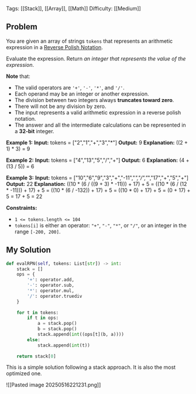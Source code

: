 Tags: [[Stack]], [[Array]], [[Math]]
Difficulty: [[Medium]]
## Problem
You are given an array of strings `tokens` that represents an arithmetic expression in a [Reverse Polish Notation](http://en.wikipedia.org/wiki/Reverse_Polish_notation).

Evaluate the expression. Return _an integer that represents the value of the expression_.

**Note** that:
- The valid operators are `'+'`, `'-'`, `'*'`, and `'/'`.
- Each operand may be an integer or another expression.
- The division between two integers always **truncates toward zero**.
- There will not be any division by zero.
- The input represents a valid arithmetic expression in a reverse polish notation.
- The answer and all the intermediate calculations can be represented in a **32-bit** integer.

**Example 1:**
**Input:** tokens = ["2","1","+","3","*"]
**Output:** 9
**Explanation:** ((2 + 1) * 3) = 9

**Example 2:**
**Input:** tokens = ["4","13","5","/","+"]
**Output:** 6
**Explanation:** (4 + (13 / 5)) = 6

**Example 3:**
**Input:** tokens = ["10","6","9","3","+","-11","*","/","*","17","+","5","+"]
**Output:** 22
**Explanation:** ((10 * (6 / ((9 + 3) * -11))) + 17) + 5
= ((10 * (6 / (12 * -11))) + 17) + 5
= ((10 * (6 / -132)) + 17) + 5
= ((10 * 0) + 17) + 5
= (0 + 17) + 5
= 17 + 5
= 22

**Constraints:**
- `1 <= tokens.length <= 104`
- `tokens[i]` is either an operator: `"+"`, `"-"`, `"*"`, or `"/"`, or an integer in the range `[-200, 200]`.

## My Solution
```python
def evalRPN(self, tokens: List[str]) -> int:
	stack = []
	ops = {
		'+': operator.add,
		'-': operator.sub,
		'*': operator.mul,
		'/': operator.truediv
	}
	
	for t in tokens:
		if t in ops:
			a = stack.pop()
			b = stack.pop()
			stack.append(int((ops[t](b, a))))
		else:
			stack.append(int(t))
	
	return stack[0]
```

This is a simple solution following a stack approach. It is also the most optimized one.

![[Pasted image 20250516221231.png]]

